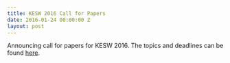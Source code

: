 ```yaml
---
title: KESW 2016 Call for Papers
date: 2016-01-24 00:00:00 Z
layout: post
---
```


<p class="text-justify">Announcing call for papers for KESW 2016. The topics and deadlines can be found <a href="{{ site.url }}/calls">here</a>.</p>

